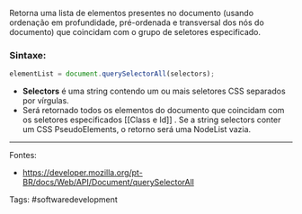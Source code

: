 Retorna uma lista de elementos presentes no documento (usando ordenação em profundidade, pré-ordenada e transversal dos nós do documento) que coincidam com o grupo de seletores especificado.
### Sintaxe:
```js
elementList = document.querySelectorAll(selectors);
```
- **Selectors** é uma string contendo um ou mais seletores CSS separados por vírgulas.
- Será retornado todos os elementos do documento que coincidam com os seletores especificados [[Class e Id]] . Se a string selectors conter um CSS PseudoElements, o retorno será uma NodeList vazia.

---
Fontes:
- https://developer.mozilla.org/pt-BR/docs/Web/API/Document/querySelectorAll

Tags: #softwaredevelopment 